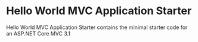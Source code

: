 
# Hello World MVC Application Starter
Hello World MVC Application Starter contains the minimal starter code for an ASP.NET Core MVC 3.1
